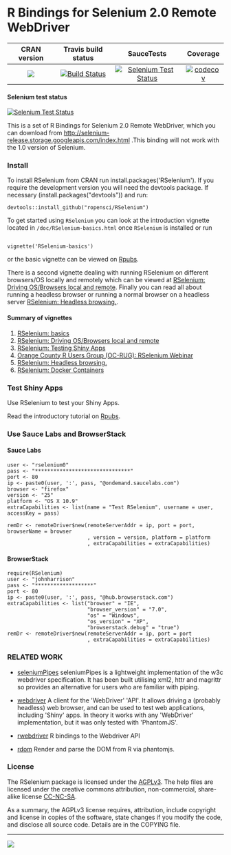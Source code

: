 R Bindings for Selenium 2.0 Remote WebDriver
==========================
| CRAN version       | Travis build status    | SauceTests  | Coverage |
| :-------------: |:-------------:|:-------------:|:-------------:|
| [![](http://www.r-pkg.org/badges/version/RSelenium)](https://CRAN.R-project.org/package=RSelenium) | [![Build Status](https://travis-ci.org/ropensci/RSelenium.svg?branch=master)](https://travis-ci.org/ropensci/RSelenium) | [![Selenium Test Status](https://saucelabs.com/buildstatus/rselenium0)](https://saucelabs.com/u/rselenium0) | [![codecov](https://codecov.io/gh/ropensci/RSelenium/branch/master/graph/badge.svg)](https://codecov.io/gh/ropensci/RSelenium)|


#### Selenium test status

[![Selenium Test Status](https://saucelabs.com/browser-matrix/rselenium0.svg)](https://saucelabs.com/u/rselenium0)

This is a set of R Bindings for Selenium 2.0 Remote WebDriver, which you
can download from http://selenium-release.storage.googleapis.com/index.html .This binding will not work with the
1.0 version of Selenium.

### Install 

To install RSelenium from CRAN run install.packages('RSelenium'). If you require the development version you will need the devtools package. If necessary (install.packages("devtools")) and run:

```
devtools::install_github("ropensci/RSelenium")
```

To get started using `RSelenium` you can look at the introduction vignette located 
in `/doc/RSelenium-basics.html` once `RSelenium` is installed or run

```

vignette('RSelenium-basics')

```

or the basic vignette can be viewed on [Rpubs](http://rpubs.com/johndharrison/12843).

There is a second vignette dealing with running RSelenium on different browsers/OS locally and remotely which can be viewed at [RSelenium: Driving OS/Browsers local and remote](http://rpubs.com/johndharrison/13885). Finally you can read all about running a headless browser or running a normal browser on a headless server [RSelenium: Headless browsing.](http://rpubs.com/johndharrison/RSelenium-headless).

#### Summary of vignettes
1.  [RSelenium: basics](http://rpubs.com/johndharrison/12843)
2.  [RSelenium: Driving OS/Browsers local and remote](http://rpubs.com/johndharrison/13885)
3.  [RSelenium: Testing Shiny Apps](http://rpubs.com/johndharrison/13408)
4.  [Orange County R Users Group (OC-RUG): RSelenium Webinar](http://johndharrison.blogspot.com/2014/05/orange-county-r-users-group-oc-rug.html)
5.  [RSelenium: Headless browsing.](http://rpubs.com/johndharrison/RSelenium-headless)
6.  [RSelenium: Docker Containers](http://rpubs.com/johndharrison/RSelenium-Docker)

### Test Shiny Apps

Use RSelenium to test your Shiny Apps.

Read the introductory tutorial on [Rpubs](http://rpubs.com/johndharrison/13408).


### Use Sauce Labs and BrowserStack

#### Sauce Labs

```
user <- "rselenium0"
pass <- "*******************************"
port <- 80
ip <- paste0(user, ':', pass, "@ondemand.saucelabs.com")
browser <- "firefox"
version <- "25"
platform <- "OS X 10.9"
extraCapabilities <- list(name = "Test RSelenium", username = user, accessKey = pass)

remDr <- remoteDriver$new(remoteServerAddr = ip, port = port, browserName = browser
                          , version = version, platform = platform
                          , extraCapabilities = extraCapabilities)
```
#### BrowserStack

```
require(RSelenium)
user <- "johnharrison" 
pass <- "*******************"
port <- 80
ip <- paste0(user, ':', pass, "@hub.browserstack.com")
extraCapabilities <- list("browser" = "IE",
                          "browser_version" = "7.0",
                          "os" = "Windows",
                          "os_version" = "XP",
                          "browserstack.debug" = "true")
remDr <- remoteDriver$new(remoteServerAddr = ip, port = port
                          , extraCapabilities = extraCapabilities)
```

### RELATED WORK

* [seleniumPipes](https://github.com/johndharrison/seleniumPipes) seleniumPipes is a lightweight implementation of the w3c webdriver specification. It has been built utilising xml2, httr and magrittr so provides an alternative for users who are familiar with piping.

* [webdriver](https://github.com/MangoTheCat/webdriver) A client for the 'WebDriver' 'API'. It allows driving a (probably headless) web browser, and can be used to test web applications, including 'Shiny' apps. In theory it works with any 'WebDriver' implementation, but it was only tested with 'PhantomJS'.

* [rwebdriver](https://github.com/crubba/Rwebdriver) R bindings to the Webdriver API

* [rdom](https://github.com/cpsievert/rdom) Render and parse the DOM from R via phantomjs.

### License

The RSelenium package is licensed under the <a href="https://www.r-project.org/Licenses/AGPL-3" target="_blank">AGPLv3</a>. The help files are licensed under the creative commons attribution, non-commercial, share-alike license <a href="http://creativecommons.org/licenses/by-nc-sa/4.0/" target="_blank">CC-NC-SA</a>.

As a summary, the AGPLv3 license requires, attribution, include copyright and license in copies of the software, state changes if you modify the code, and disclose all source code. Details are in the COPYING file.

---

[![](http://ropensci.org/public_images/github_footer.png)](http://ropensci.org)